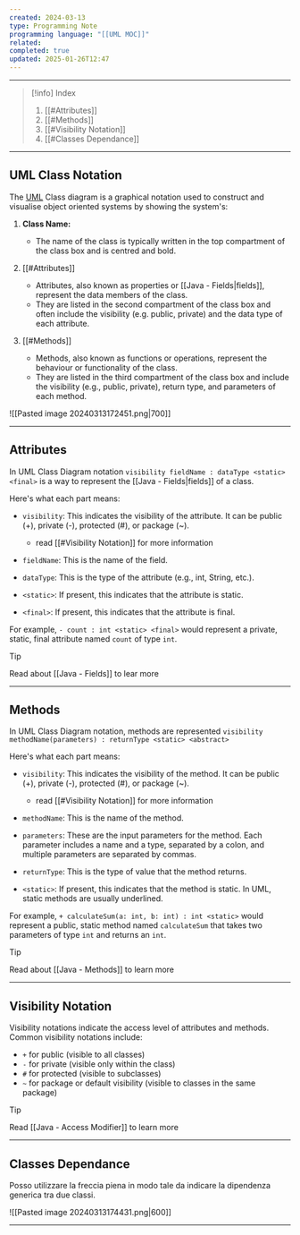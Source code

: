 ```yaml
---
created: 2024-03-13
type: Programming Note
programming language: "[[UML MOC]]"
related: 
completed: true
updated: 2025-01-26T12:47
---
```

---

>[!info] Index
>1. [[#Attributes]]
>2. [[#Methods]]
>3. [[#Visibility Notation]]
>4. [[#Classes Dependance]]

---
## UML Class Notation

The [UML](https://en.wikipedia.org/wiki/Unified_Modeling_Language) Class diagram is a graphical notation used to construct and visualise object oriented systems by showing the system's:

1. **Class Name:**
    - The name of the class is typically written in the top compartment of the class box and is centred and bold.

2. [[#Attributes]]
    - Attributes, also known as properties or [[Java - Fields|fields]], represent the data members of the class. 
    - They are listed in the second compartment of the class box and often include the visibility (e.g. public, private) and the data type of each attribute.

4. [[#Methods]]
    - Methods, also known as functions or operations, represent the behaviour or functionality of the class. 
    - They are listed in the third compartment of the class box and include the visibility (e.g., public, private), return type, and parameters of each method.


![[Pasted image 20240313172451.png|700]]

---
## Attributes
In UML Class Diagram notation `visibility fieldName : dataType <static> <final>` is a way to represent the [[Java - Fields|fields]] of a class. 

Here's what each part means:

- `visibility`: This indicates the visibility of the attribute. It can be public (+), private (-), protected (#), or package (~).
	- read [[#Visibility Notation]] for more information 
    
- `fieldName`: This is the name of the field.
    
- `dataType`: This is the type of the attribute (e.g., int, String, etc.).
    
- `<static>`: If present, this indicates that the attribute is static. 
    
- `<final>`: If present, this indicates that the attribute is final.
    

For example, `- count : int <static> <final>` would represent a private, static, final attribute named `count` of type `int`.

>[!tip]
>Read about [[Java - Fields]] to lear more

---
## Methods

In UML Class Diagram notation, methods are represented `visibility methodName(parameters) : returnType <static> <abstract>`

Here's what each part means:

- `visibility`: This indicates the visibility of the method. It can be public (+), private (-), protected (#), or package (~).
	- read [[#Visibility Notation]] for more information 

- `methodName`: This is the name of the method.

- `parameters`: These are the input parameters for the method. Each parameter includes a name and a type, separated by a colon, and multiple parameters are separated by commas.

- `returnType`: This is the type of value that the method returns.

- `<static>`: If present, this indicates that the method is static. In UML, static methods are usually underlined.

For example, `+ calculateSum(a: int, b: int) : int <static>` would represent a public, static method named `calculateSum` that takes two parameters of type `int` and returns an `int`.

>[!tip]
>Read about [[Java - Methods]] to learn more

---
## Visibility Notation

Visibility notations indicate the access level of attributes and methods. Common visibility notations include:
- `+` for public (visible to all classes)
- `-` for private (visible only within the class)
- `#` for protected (visible to subclasses)
- `~` for package or default visibility (visible to classes in the same package)

>[!tip]
>Read [[Java - Access Modifier]] to learn more

---
## Classes Dependance
Posso utilizzare la freccia piena in modo tale da indicare la dipendenza generica tra due classi.

![[Pasted image 20240313174431.png|600]]

---
